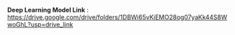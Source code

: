 **Deep Learning Model Link** : https://drive.google.com/drive/folders/1DBWi65vKiEMO28og07yaKk44S8WwoGhL?usp=drive_link
